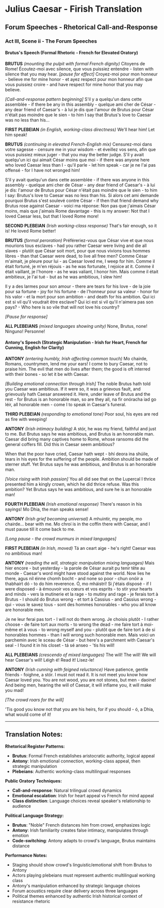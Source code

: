 # Julius Caesar - Firish Translation
## Forum Speeches - Rhetorical Call-and-Response

### Act III, Scene ii - The Forum Speeches

#### Brutus's Speech (Formal Rhetoric - French for Elevated Oratory)

**BRUTUS** *(mounting the pulpit with formal French dignity)*
Citoyens de Rome! Écoutez-moi avec silence, que vous puissiez entendre - listen with silence that you may hear. *[pause for effect]* Croyez-moi pour mon honneur - believe me for mine honor - et ayez respect pour mon honneur afin que vous puissiez croire - and have respect for mine honor that you may believe.

*[Call-and-response pattern beginning]*
S'il y a quelqu'un dans cette assemblée - if there be any in this assembly - quelque ami cher de César - any dear friend of Caesar's - à lui je dis que l'amour de Brutus pour César n'était pas moindre que le sien - to him I say that Brutus's love to Caesar was no less than his...

**FIRST PLEBEIAN** *(in English, working-class directness)*
We'll hear him! Let him speak!

**BRUTUS** *(continuing in elevated French-English mix)*
Censurez-moi dans votre sagesse - censure me in your wisdom - et éveillez vos sens, afin que vous puissiez mieux juger - that you may the better judge. S'il y avait quelqu'un ici qui aimait César moins que moi - if there was anyone here who loved Caesar less than I - qu'il parle - let him speak - car je ne l'ai pas offensé - for I have not wronged him!

S'il y avait quelqu'un dans cette assemblée - if there was anyone in this assembly - quelque ami cher de César - any dear friend of Caesar's - à lui je dis: l'amour de Brutus pour César n'était pas moindre que le sien - to him I say: Brutus's love to Caesar was no less than his. Si alors cet ami demande pourquoi Brutus s'est soulevé contre César - if then that friend demand why Brutus rose against Caesar - voici ma réponse: Non pas que j'aimais César moins, mais que j'aimais Rome davantage - this is my answer: Not that I loved Caesar less, but that I loved Rome more!

**SECOND PLEBEIAN** *(Irish working-class response)*
That's fair enough, so it is! He loved Rome better!

**BRUTUS** *(formal peroration)*
Préféreriez-vous que César vive et que nous mourions tous esclaves - had you rather Caesar were living and die all slaves - plutôt que César soit mort, pour que nous vivions tous hommes libres - than that Caesar were dead, to live all free men? Comme César m'aimait, je pleure pour lui - as Caesar loved me, I weep for him. Comme il était fortuné, je m'en réjouis - as he was fortunate, I rejoice at it. Comme il était vaillant, je l'honore - as he was valiant, I honor him. Mais comme il était ambitieux, je l'ai tué - but as he was ambitious, I slew him!

Il y a des larmes pour son amour - there are tears for his love - de la joie pour sa fortune - joy for his fortune - de l'honneur pour sa valeur - honor for his valor - et la mort pour son ambition - and death for his ambition. Qui ici est si vil qu'il voudrait être esclave? Qui ici est si vil qu'il n'aimera pas son pays? - Who here is so vile that will not love his country?

*[Pause for response]*

**ALL PLEBEIANS** *(mixed languages showing unity)*
None, Brutus, none! Ninguno! Personne!

#### Antony's Speech (Strategic Manipulation - Irish for Heart, French for Cunning, English for Clarity)

**ANTONY** *(entering humbly, Irish affecting common touch)*
Mo chairde, Romans, countrymen, lend me your ears! I come to bury Caesar, not to praise him. The evil that men do lives after them; the good is oft interred with their bones - so let it be with Caesar.

*[Building emotional connection through Irish]*
The noble Brutus hath told you Caesar was ambitious. If it were so, it was a grievous fault, and grievously hath Caesar answered it. Here, under leave of Brutus and the rest - for Brutus is an honorable man, so are they all, na fir onóracha iad go léir, all honorable men - come I to speak in Caesar's funeral.

**THIRD PLEBEIAN** *(responding to emotional tone)*
Poor soul, his eyes are red as fire with weeping!

**ANTONY** *(Irish intimacy building)*
A stór, he was my friend, faithful and just to me. But Brutus says he was ambitious, and Brutus is an honorable man. Caesar did bring many captives home to Rome, whose ransoms did the general coffers fill. Did this in Caesar seem ambitious?

When that the poor have cried, Caesar hath wept - bhí deora ina shúile, tears in his eyes for the suffering of the people. Ambition should be made of sterner stuff. Yet Brutus says he was ambitious, and Brutus is an honorable man.

*[Voice rising with Irish passion]*
You all did see that on the Lupercal I thrice presented him a kingly crown, which he did thrice refuse. Was this ambition? Yet Brutus says he was ambitious, and sure he is an honorable man!

**FOURTH PLEBEIAN** *(Irish emotional response)*
There's reason in his sayings! Mo Dhia, the man speaks sense!

**ANTONY** *(Irish grief becoming universal)*
A mhuintir, my people, mo chairde... bear with me. Mo chroí is in the coffin there with Caesar, and I must pause till it come back to me.

*[Long pause - the crowd murmurs in mixed languages]*

**FIRST PLEBEIAN** *(in Irish, moved)*
Tá an ceart aige - he's right! Caesar was no ambitious man!

**ANTONY** *(reading the will, strategic manipulation mixing languages)*
Mais hier encore - but yesterday - la parole de César aurait pu tenir tête au monde - Caesar's word might have stood against the world. Now lies he there, agus níl éinne chomh bocht - and none so poor - chun onóir a thabhairt dó - to do him reverence. Ó, mo mháistrí! Si j'étais disposé - if I were disposed - à émouvoir vos cœurs et vos esprits - to stir your hearts and minds - vers la mutinerie et la rage - to mutiny and rage - je ferais tort à Brutus - I should do Brutus wrong - et tort à Cassius - and Cassius wrong - qui - vous le savez tous - sont des hommes honorables - who you all know are honorable men.

Je ne leur ferai pas tort - I will not do them wrong. Je choisis plutôt - I rather choose - de faire tort aux morts - to wrong the dead - me faire tort à moi-même et à vous - to wrong myself and you - plutôt que de faire tort à de si honorables hommes - than I will wrong such honorable men. Mais voici un parchemin avec le sceau de César - but here's a parchment with Caesar's seal - I found it in his closet - tá sé anseo - 'tis his will!

**ALL PLEBEIANS** *(crescendo of mixed languages)*
The will! The will! We will hear Caesar's will! Léigh é! Read it! Lisez-le!

**ANTONY** *(Irish cunning with feigned reluctance)*
Have patience, gentle friends - foighne, a stór. I must not read it. It is not meet you know how Caesar loved you. You are not wood, you are not stones, but men - daoine! And being men, hearing the will of Caesar, it will inflame you, it will make you mad!

*[The crowd roars for the will]*

'Tis good you know not that you are his heirs, for if you should - ó, a Dhia, what would come of it!

---

## Translation Notes:

**Rhetorical Register Patterns:**
- **Brutus**: Formal French establishes aristocratic authority, logical appeal
- **Antony**: Irish emotional connection, working-class appeal, then strategic manipulation
- **Plebeians**: Authentic working-class multilingual responses

**Public Oratory Techniques:**
- **Call-and-response**: Natural trilingual crowd dynamics
- **Emotional escalation**: Irish for heart appeal vs French for mind appeal
- **Class distinction**: Language choices reveal speaker's relationship to audience

**Political Language Strategy:**
- **Brutus**: "Noble" French distances him from crowd, emphasizes logic
- **Antony**: Irish familiarity creates false intimacy, manipulates through emotion
- **Code-switching**: Antony adapts to crowd's language, Brutus maintains distance

**Performance Notes:**
- Staging should show crowd's linguistic/emotional shift from Brutus to Antony
- Actors playing plebeians must represent authentic multilingual working class
- Antony's manipulation enhanced by strategic language choices
- Forum acoustics require clear delivery across three languages
- Political themes enhanced by authentic Irish historical context of resistance rhetoric
